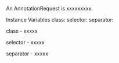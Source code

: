 An AnnotationRequest is xxxxxxxxx.Instance Variables	class:		<Object>	selector:		<Object>	separator:		<Object>class	- xxxxxselector	- xxxxxseparator	- xxxxx